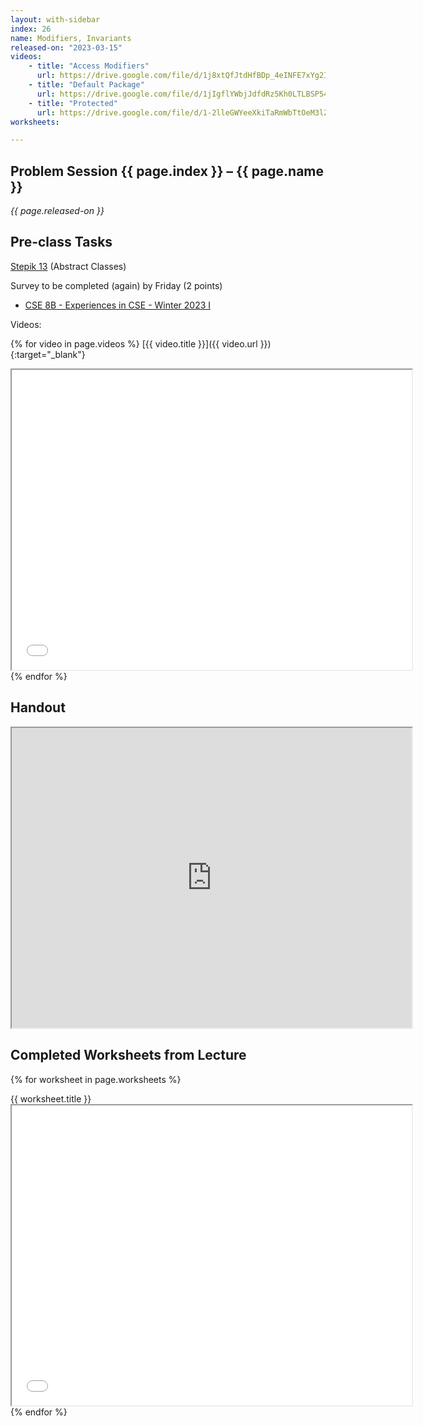 ```yaml
---
layout: with-sidebar
index: 26
name: Modifiers, Invariants
released-on: "2023-03-15"
videos:
    - title: "Access Modifiers"
      url: https://drive.google.com/file/d/1j8xtQfJtdHfBDp_4eINFE7xYg2IUEs7g
    - title: "Default Package"
      url: https://drive.google.com/file/d/1jIgflYWbjJdfdRz5Kh0LTLBSP54nnlbM
    - title: "Protected"
      url: https://drive.google.com/file/d/1-2lleGWYeeXkiTaRmWbTtOeM3lZ7uHSP
worksheets:

---
```


## Problem Session {{ page.index }} – {{ page.name }}

_{{ page.released-on }}_

## Pre-class Tasks

[Stepik 13](https://stepik.org/lesson/575460/step/1?unit=570041) (Abstract Classes)

Survey to be completed (again) by Friday (2 points)

- [CSE 8B - Experiences in CSE - Winter 2023 I](https://forms.gle/JQpXU6F8eMGs5sxh7)

Videos:

{% for video in page.videos %}
[{{ video.title }}]({{ video.url }}){:target="_blank"}
<iframe src="{{ video.url }}/preview" width="640" height="480" allow="autoplay"></iframe>
{% endfor %}

## Handout

<iframe src="https://drive.google.com/file/d/1oNtdzXEPiDKDlx5ROL-KouiWpPHLbz2g/preview" width="640" height="480" allow="autoplay"></iframe>

## Completed Worksheets from Lecture

{% for worksheet in page.worksheets %}
<div class="worksheetBox">
{{ worksheet.title }}
<br>
<iframe src="{{ worksheet.url }}/preview" width="640" height="480" allow="autoplay"></iframe>
</div>
{% endfor %}